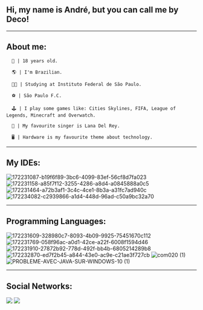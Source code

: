 ##                                                    Hi, my name is André, but you can call me by Deco!

________________________________________________________________________________________________________________________________________________________________________

 ## About me:
   
      👨 | 18 years old.
      
      🌎 | I'm Brazilian.
      
      👨‍🎓 | Studying at Instituto Federal de São Paulo.
      
      ⚽️ | São Paulo F.C.
      
      🕹 | I play some games like: Cities Skylines, FIFA, League of Legends, Minecraft and Overwatch.
      
      🎤 | My favourite singer is Lana Del Rey.
      
      🖥 | Hardware is my favourite theme about technology.
        
________________________________________________________________________________________________________________________________________________________________________

## My IDEs:

![172231087-b19f6f89-3bc6-4099-83ef-56cf8d7fa023](https://user-images.githubusercontent.com/62211442/172234802-3ab57184-5ba3-4e61-a3fd-a84ffde8a7e4.png)
![172231158-a85f7f12-3255-4286-a8d4-a0845888a0c5](https://user-images.githubusercontent.com/62211442/172234833-6acc1635-c46a-4702-b6a5-14059bffd608.png)
![172231464-a72b3af1-3c4c-4ce1-8b3a-a31fc7ad940c](https://user-images.githubusercontent.com/62211442/172234864-385eae3e-5538-433d-be35-cca838d74dc0.png)
![172234082-c2939866-a1d4-448d-96ad-c50a9bc32a70](https://user-images.githubusercontent.com/62211442/172234905-d05a236b-eeb4-4dc6-b884-4cb5e0de3e73.png)

________________________________________________________________________________________________________________________________________________________________________

## Programming Languages:

![172231609-328980c7-8093-4b09-9925-75451670c112](https://user-images.githubusercontent.com/62211442/172235451-390744fe-442e-4834-9b07-4fcea9751c0c.png)
![172231769-058f96ac-a0d1-42ce-a22f-6008f1594d46](https://user-images.githubusercontent.com/62211442/172235476-1ca6a30d-dc9f-41c4-b31a-82925ef3a4dc.png)
![172231910-27872b92-778d-492f-bb4b-6805214289b8](https://user-images.githubusercontent.com/62211442/172235493-dfa97f1b-635e-4b73-a4c2-4025ed1b5838.png)
![172232870-ed7f2b45-a844-43e0-ac9e-c21ae3f727cb](https://user-images.githubusercontent.com/62211442/172235536-1cf864c5-61f3-4f3a-a79a-ebd662babccb.png)
![com020 (1)](https://user-images.githubusercontent.com/62211442/172236191-a150921f-9fdb-4a10-9b77-541c61cd7a5f.jpg)
![PROBLEME-AVEC-JAVA-SUR-WINDOWS-10 (1)](https://user-images.githubusercontent.com/62211442/172236572-b9ad0eee-d662-49c6-88ee-913059abd8b2.png)

________________________________________________________________________________________________________________________________________________________________________

## Social Networks:

[![](https://user-images.githubusercontent.com/62211442/172486056-77da5316-b75a-43b9-9456-736fee6456d9.png)](https://twitter.com/decosawa)
[![](https://user-images.githubusercontent.com/62211442/172486888-d180ad28-7d66-4d1c-9563-602553c9b26a.png)](https://www.instagram.com/decotxr_/)
